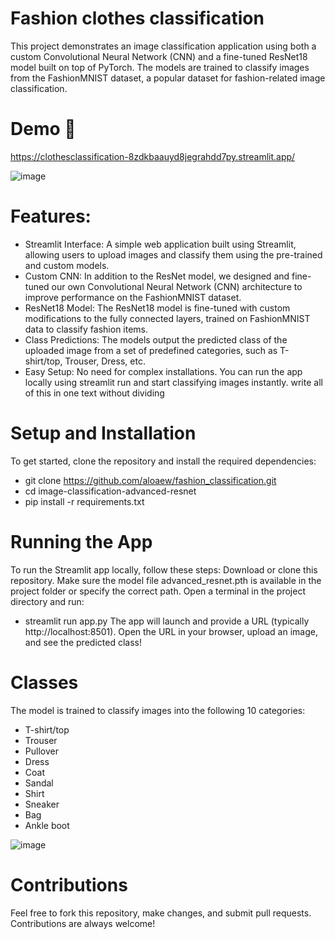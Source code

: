 # Fashion clothes classification
This project demonstrates an image classification application using both a custom Convolutional Neural Network (CNN) and a fine-tuned ResNet18 model built on top of PyTorch. The models are trained to classify images from the FashionMNIST dataset, a popular dataset for fashion-related image classification.

# Demo 🚀
https://clothesclassification-8zdkbaauyd8jegrahdd7py.streamlit.app/

![image](https://github.com/user-attachments/assets/65c40c2f-91fd-4dcf-aa02-e9ad3382fe7c)


# Features:
- Streamlit Interface: A simple web application built using Streamlit, allowing users to upload images and classify them using the pre-trained and custom models.
- Custom CNN: In addition to the ResNet model, we designed and fine-tuned our own Convolutional Neural Network (CNN) architecture to improve performance on the FashionMNIST dataset.
- ResNet18 Model: The ResNet18 model is fine-tuned with custom modifications to the fully connected layers, trained on FashionMNIST data to classify fashion items.
- Class Predictions: The models output the predicted class of the uploaded image from a set of predefined categories, such as T-shirt/top, Trouser, Dress, etc.
- Easy Setup: No need for complex installations. You can run the app locally using streamlit run and start classifying images instantly. write all of this in one text without dividing

# Setup and Installation
To get started, clone the repository and install the required dependencies:
  - git clone https://github.com/aloaew/fashion_classification.git
  - cd image-classification-advanced-resnet
  - pip install -r requirements.txt

# Running the App
To run the Streamlit app locally, follow these steps:
Download or clone this repository.
Make sure the model file advanced_resnet.pth is available in the project folder or specify the correct path.
Open a terminal in the project directory and run:
   - streamlit run app.py
The app will launch and provide a URL (typically http://localhost:8501). Open the URL in your browser, upload an image, and see the predicted class!

# Classes
The model is trained to classify images into the following 10 categories:
- T-shirt/top
- Trouser
- Pullover
- Dress
- Coat
- Sandal
- Shirt
- Sneaker
- Bag
- Ankle boot
  
![image](https://github.com/user-attachments/assets/4c9e4907-0dd7-465f-af18-ba104f3acb17)


# Contributions
Feel free to fork this repository, make changes, and submit pull requests. Contributions are always welcome!

